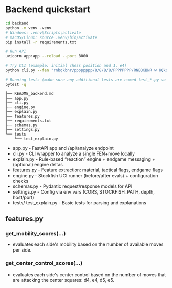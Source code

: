 # Backend quickstart

```bash
cd backend
python -m venv .venv
# Windows: .venv\Scripts\activate
# macOS/Linux: source .venv/bin/activate
pip install -r requirements.txt

# Run API
uvicorn app:app --reload --port 8000

# Try CLI (example: initial chess position and 1. e4)
python cli.py --fen "rnbqkbnr/pppppppp/8/8/8/8/PPPPPPPP/RNBQKBNR w KQkq - 0 1" --move "e4"

# Running tests (make sure any additional tests are named test_*.py so pytest auto-discovers them)
pytest -q
```

```
├── README_backend.md
├── app.py
├── cli.py
├── engine.py
├── explain.py
├── features.py
├── requirements.txt
├── schemas.py
├── settings.py
└── tests
    └── test_explain.py
```

- app.py           - FastAPI app and /api/analyze endpoint
- cli.py           - CLI wrapper to analyze a single FEN+move locally
- explain.py       - Rule-based “reaction” engine + endgame messaging + (optional) engine deltas
- features.py      - Feature extraction: material, tactical flags, endgame flags
- engine.py        - Stockfish UCI runner (before/after evals) + configuration checks
- schemas.py       - Pydantic request/response models for API
- settings.py      - Config via env vars (CORS, STOCKFISH_PATH, depth, host/port)
- tests/
  test_explain.py  - Basic tests for parsing and explanations

## features.py

### get_mobility_scores(...)
- evaluates each side's mobility based on the number of available moves per side.

### get_center_control_scores(...)
- evaluates each side's center control based on the number of moves that are attacking the 
center squares: d4, e4, d5, e5.